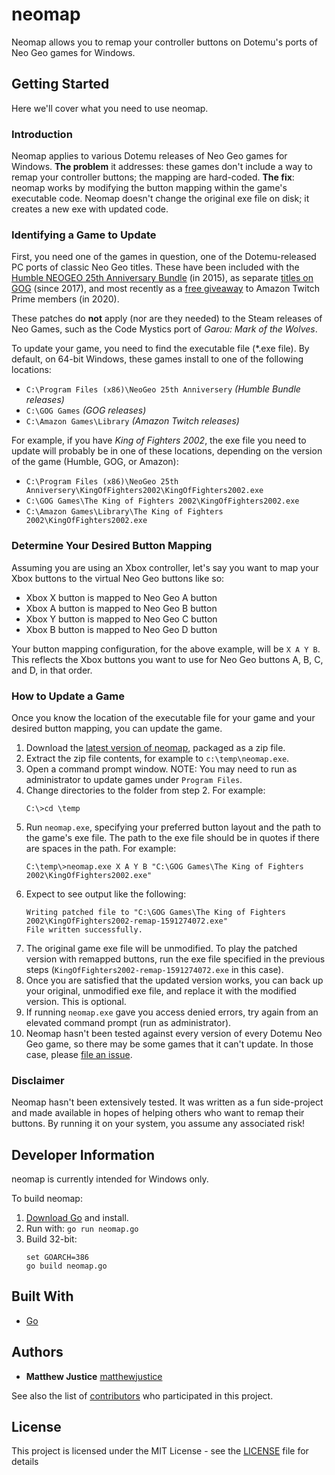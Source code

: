 # neomap

Neomap allows you to remap your controller buttons on Dotemu's ports of Neo Geo games for Windows.

## Getting Started

Here we'll cover what you need to use neomap. 

### Introduction

Neomap applies to various Dotemu releases of Neo Geo games for Windows. **The problem** it addresses: these games don't include a way to remap your controller buttons; the mapping are hard-coded. **The fix**: neomap works by modifying the button mapping within the game's executable code. Neomap doesn't change the original exe file on disk; it creates a new exe with updated code.

### Identifying a Game to Update

First, you need one of the games in question, one of the Dotemu-released PC ports of classic Neo Geo titles. These have been included with the 
[Humble NEOGEO 25th Anniversary Bundle](https://www.pcmag.com/news/dont-miss-the-neogeo-25th-anniversary-humble-bundle) (in 2015), as separate 
[titles on GOG](https://www.gog.com/news/release_15_snk_neogeo_classics) (since 2017), and most recently as a 
[free giveaway](https://www.gamespot.com/articles/amazon-prime-subscribers-can-get-16-games-for-free/1100-6476703/) to Amazon Twitch Prime members (in 2020). 

These patches do **not** apply (nor are they needed) to the Steam releases of Neo Games, such as the Code Mystics port of *Garou: Mark of the Wolves*.

To update your game, you need to find the executable file (*.exe file). By default, on 64-bit Windows, these games install to one of the following locations:
- `C:\Program Files (x86)\NeoGeo 25th Anniversery` *(Humble Bundle releases)*
- `C:\GOG Games` *(GOG releases)*
- `C:\Amazon Games\Library` *(Amazon Twitch releases)*

For example, if you have *King of Fighters 2002*, the exe file you need to update will probably be in one of these locations, depending on the version of the game (Humble, GOG, or Amazon):
- `C:\Program Files (x86)\NeoGeo 25th Anniversery\KingOfFighters2002\KingOfFighters2002.exe`
- `C:\GOG Games\The King of Fighters 2002\KingOfFighters2002.exe`
- `C:\Amazon Games\Library\The King of Fighters 2002\KingOfFighters2002.exe`

### Determine Your Desired Button Mapping
Assuming you are using an Xbox controller, let's say you want to map your Xbox buttons to the virtual Neo Geo buttons like so:

- Xbox X button is mapped to Neo Geo A button
- Xbox A button is mapped to Neo Geo B button
- Xbox Y button is mapped to Neo Geo C button
- Xbox B button is mapped to Neo Geo D button

Your button mapping configuration, for the above example, will be `X A Y B`. This reflects the Xbox buttons you want to use for Neo Geo buttons A, B, C, and D, in that order.

### How to Update a Game

Once you know the location of the executable file for your game and your desired button mapping, you can update the game.

1. Download the [latest version of neomap](https://github.com/matthewjustice/neomap/releases/latest), packaged as a zip file.
2. Extract the zip file contents, for example to `c:\temp\neomap.exe`.
3. Open a command prompt window. 
NOTE: You may need to run as administrator to update games under `Program Files`.
4. Change directories to the folder from step 2. For example:
    ```
    C:\>cd \temp
    ```
5. Run `neomap.exe`, specifying your preferred button layout and the path to the game's exe file. The path to the exe file should be in quotes if there are spaces in the path. For example:
    ```
    C:\temp\>neomap.exe X A Y B "C:\GOG Games\The King of Fighters 2002\KingOfFighters2002.exe"
    ```
6. Expect to see output like the following:
    ```
    Writing patched file to "C:\GOG Games\The King of Fighters 2002\KingOfFighters2002-remap-1591274072.exe"
    File written successfully.
    ```
7. The original game exe file will be unmodified. To play the patched version with remapped buttons, run the exe file specified in the previous steps (`KingOfFighters2002-remap-1591274072.exe` in this case).
8. Once you are satisfied that the updated version works, you can back up your original, unmodified exe file, and replace it with the modified version. This is optional.
9. If running `neomap.exe` gave you access denied errors, try again from an elevated command prompt (run as administrator).
10. Neomap hasn't been tested against every version of every Dotemu Neo Geo game, so there may be some games that it can't update. In those case, please [file an issue](https://github.com/matthewjustice/neomap/issues).

### Disclaimer

Neomap hasn't been extensively tested. It was written as a fun side-project and made available in hopes of helping others who want to remap their buttons. By running it on your system, you assume any associated risk!

## Developer Information

neomap is currently intended for Windows only.

To build neomap:
1. [Download Go](https://golang.org/dl/) and install.
2. Run with: `go run neomap.go`
3. Build 32-bit: 
    ```
    set GOARCH=386
    go build neomap.go
    ```

## Built With

- [Go](https://golang.org/)


## Authors

- **Matthew Justice** [matthewjustice](https://github.com/matthewjustice)

See also the list of [contributors](https://github.com/matthewjustice/pumpkinpi/contributors) who participated in this project.

## License

This project is licensed under the MIT License - see the [LICENSE](LICENSE) file for details
